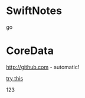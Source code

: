 # SwiftNotes

go

# CoreData


http://github.com - automatic!


[try this](https://github.com/dogteeth/SwiftNotes/blob/main/test.swift)


123
